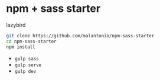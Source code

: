 # npm + sass starter

lazybird

```bash
git clone https://github.com/malantonio/npm-sass-starter
cd npm-sass-starter
npm install
```

* `gulp sass`
* `gulp serve`
* `gulp dev`
